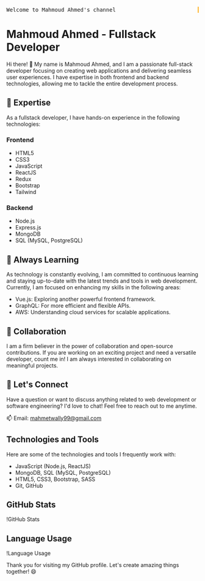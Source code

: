 <!DOCTYPE html>
<html>
<head>
<style>
  /* Styling for the typing effect */
  .typewriter {
    overflow: hidden; /* Ensures the text doesn't overflow the container */
    white-space: nowrap; /* Prevents line breaks in the middle of the text */
    border-right: 0.15em solid orange; /* Creates the blinking cursor effect */
    font-family: monospace; /* A monospace font for a typewriter look */
    animation: typing 2s steps(40, end), blink-caret 0.75s step-end infinite;
  }

  /* Keyframes for the typing animation */
  @keyframes typing {
    from {
      width: 0; /* Start with no width (hidden) */
    }
    to {
      width: 100%; /* Gradually reveal the entire text */
    }
  }

  /* Keyframes for the blinking cursor animation */
  @keyframes blink-caret {
    from, to {
      border-color: transparent; /* Start and end with a transparent border (hidden cursor) */
    }
    50% {
      border-color: orange; /* Blink the border color at the midpoint */
    }
  }
</style>
</head>
<body>
  <p class="typewriter">Welcome to Mahmoud Ahmed's channel</p>
</body>
</html>



# Mahmoud Ahmed - Fullstack Developer

Hi there! 👋 My name is Mahmoud Ahmed, and I am a passionate full-stack developer focusing on creating web applications and delivering seamless user experiences. I have expertise in both frontend and backend technologies, allowing me to tackle the entire development process.

## 🌟 Expertise

As a fullstack developer, I have hands-on experience in the following technologies:

### Frontend
- HTML5
- CSS3
- JavaScript
- ReactJS
- Redux
- Bootstrap
- Tailwind

### Backend
- Node.js
- Express.js
- MongoDB
- SQL (MySQL, PostgreSQL)

## 🌱 Always Learning

As technology is constantly evolving, I am committed to continuous learning and staying up-to-date with the latest trends and tools in web development. Currently, I am focused on enhancing my skills in the following areas:

- Vue.js: Exploring another powerful frontend framework.
- GraphQL: For more efficient and flexible APIs.
- AWS: Understanding cloud services for scalable applications.

## 👯 Collaboration

I am a firm believer in the power of collaboration and open-source contributions. If you are working on an exciting project and need a versatile developer, count me in! I am always interested in collaborating on meaningful projects.

## 💬 Let's Connect

Have a question or want to discuss anything related to web development or software engineering? I'd love to chat! Feel free to reach out to me anytime.

📫 Email: mahmetwally99@gmail.com





## Technologies and Tools

Here are some of the technologies and tools I frequently work with:

- JavaScript (Node.js, ReactJS)
- MongoDB, SQL (MySQL, PostgreSQL)
- HTML5, CSS3, Bootstrap, SASS
- Git, GitHub

## GitHub Stats

!GitHub Stats

## Language Usage

!Language Usage

Thank you for visiting my GitHub profile. Let's create amazing things together! 😄


